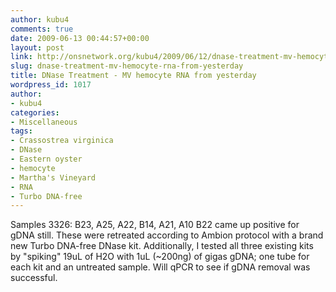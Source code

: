 ```yaml
---
author: kubu4
comments: true
date: 2009-06-13 00:44:57+00:00
layout: post
link: http://onsnetwork.org/kubu4/2009/06/12/dnase-treatment-mv-hemocyte-rna-from-yesterday/
slug: dnase-treatment-mv-hemocyte-rna-from-yesterday
title: DNase Treatment - MV hemocyte RNA from yesterday
wordpress_id: 1017
author:
- kubu4
categories:
- Miscellaneous
tags:
- Crassostrea virginica
- DNase
- Eastern oyster
- hemocyte
- Martha's Vineyard
- RNA
- Turbo DNA-free
---
```


Samples 3326: B23, A25, A22, B14, A21, A10 B22 came up positive for gDNA still. These were retreated according to Ambion protocol with a brand new Turbo DNA-free DNase kit. Additionally, I tested all three existing kits by "spiking" 19uL of H2O with 1uL (~200ng) of gigas gDNA; one tube for each kit and an untreated sample. Will qPCR to see if gDNA removal was successful.
